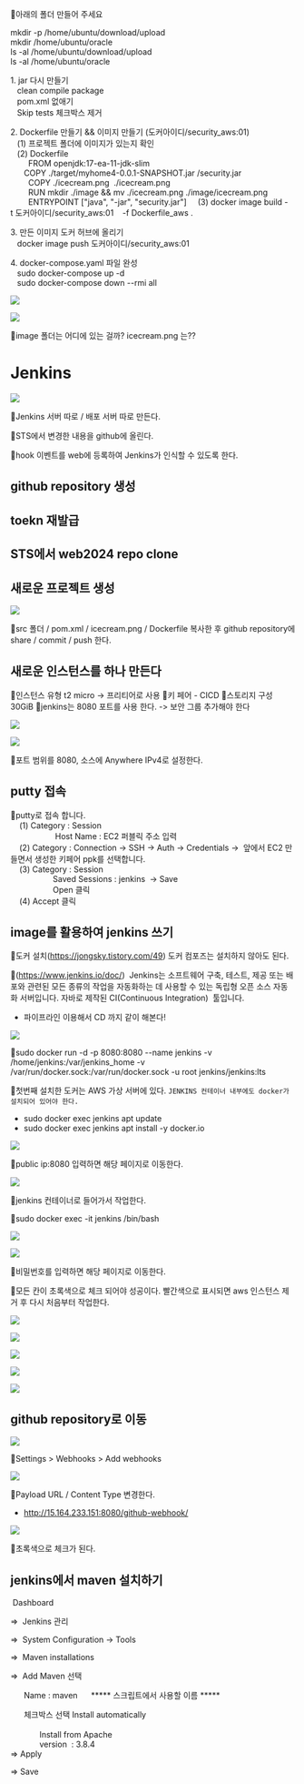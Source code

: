📌아래의 폴더 만들어 주세요  
  
mkdir -p /home/ubuntu/download/upload  
mkdir /home/ubuntu/oracle  
ls -al /home/ubuntu/download/upload  
ls -al /home/ubuntu/oracle  
  
  
1. jar 다시 만들기  
   clean compile package  
   pom.xml 없애기  
   Skip tests 체크박스 제거  
  
  
2. Dockerfile 만들기 && 이미지 만들기
(도커아이디/security_aws:01)  
   (1) 프로젝트 폴더에 이미지가 있는지 확인  
   (2) Dockerfile   
        FROM openjdk:17-ea-11-jdk-slim  
        COPY ./target/myhome4-0.0.1-SNAPSHOT.jar /security.jar   
        COPY ./icecream.png  ./icecream.png
        RUN mkdir ./image && mv ./icecream.png ./image/icecream.png  
        ENTRYPOINT \["java", "-jar", "security.jar"]
    (3) docker image build -t 도커아이디/security_aws:01    -f Dockerfile_aws .  
  
3. 만든 이미지 도커 허브에 올리기  
   docker image push 도커아이디/security_aws:01  
  
4. docker-compose.yaml 파일 완성  
   sudo docker-compose up -d  
   sudo docker-compose down --rmi all

![](../image/Pasted%20image%2020240510103137.png)


![](../image/Pasted%20image%2020240510101350.png)

📌image 폴더는 어디에 있는 걸까? icecream.png 는??


# Jenkins
![](../image/Pasted%20image%2020240510120256.png)

📌Jenkins 서버 따로 / 배포 서버 따로 만든다.

📌STS에서 변경한 내용을 github에 올린다.

📌hook 이벤트를 web에 등록하여 Jenkins가 인식할 수 있도록 한다.

## github repository 생성
## toekn 재발급

## STS에서 web2024 repo clone
## 새로운 프로젝트 생성
![](../image/Pasted%20image%2020240510122549.png)

📌src 폴더 / pom.xml / icecream.png / Dockerfile 복사한 후 github repository에 share / commit / push 한다.


## 새로운 인스턴스를 하나 만든다
📌인스턴스 유형 t2 micro -> 프리티어로 사용 
📌키 페어 - CICD
📌스토리지 구성 30GiB
📌jenkins는 8080 포트를 사용 한다. -> 보안 그룹 추가해야 한다

![](../image/Pasted%20image%2020240510141049.png)

![](../image/Pasted%20image%2020240510141113.png)

📌포트 범위를 8080, 소스에 Anywhere IPv4로 설정한다.


## putty 접속
📌putty로 접속 합니다.  
    (1) Category : Session    
                    Host Name : EC2 퍼블릭 주소 입력  
    (2) Category : Connection -> SSH -> Auth -> Credentials ->  앞에서 EC2 만들면서 생성한 키페어 ppk를 선택합니다.          
    (3) Category : Session   
                   Saved Sessions : jenkins  -> Save  
                   Open 클릭  
    (4) Accept 클릭


## image를 활용하여 jenkins 쓰기
📌도커 설치(https://jongsky.tistory.com/49) 도커 컴포즈는 설치하지 않아도 된다.

📌(https://www.jenkins.io/doc/)
 Jenkins는 소프트웨어 구축, 테스트, 제공 또는 배포와 관련된 모든 종류의 작업을 자동화하는 데 사용할 수 있는 독립형 오픈 소스 자동화 서버입니다. 자바로 제작된 CI(Continuous Integration)  툴입니다.
- 파이프라인 이용해서 CD 까지 같이 해본다!


![](../image/Pasted%20image%2020240510143550.png)

📌sudo docker run -d -p 8080:8080 --name jenkins -v /home/jenkins:/var/jenkins_home -v /var/run/docker.sock:/var/run/docker.sock -u root jenkins/jenkins:lts




📌첫번째 설치한 도커는 AWS 가상 서버에 있다.
`JENKINS 컨테이너 내부에도 docker가 설치되어 있어야 한다.`
- sudo docker exec jenkins apt update
- sudo docker exec jenkins apt install -y docker.io

![](../image/Pasted%20image%2020240510144425.png)

📌public ip:8080 입력하면 해당 페이지로 이동한다.

![](../image/Pasted%20image%2020240510144809.png)

📌jenkins 컨테이너로 들어가서 작업한다.

📌sudo docker exec -it jenkins /bin/bash

![](../image/Pasted%20image%2020240510144958.png)

![](../image/Pasted%20image%2020240510145018.png)

📌비밀번호를 입력하면 해당 페이지로 이동한다.

📌모든 칸이 초록색으로 체크 되어야 성공이다. 빨간색으로 표시되면 aws 인스턴스 제거 후 다시 처음부터 작업한다.

![](../image/Pasted%20image%2020240510155024.png)

![](../image/Pasted%20image%2020240510160213.png)

![](../image/Pasted%20image%2020240510160244.png)

![](../image/Pasted%20image%2020240510160253.png)

![](../image/Pasted%20image%2020240510162832.png)

## github repository로 이동
![](../image/Pasted%20image%2020240510163056.png)

📌Settings > Webhooks > Add webhooks

![](../image/Pasted%20image%2020240510163235.png)

📌Payload URL / Content Type 변경한다.
- http://15.164.233.151:8080/github-webhook/

![](../image/Pasted%20image%2020240510163523.png)

📌초록색으로 체크가 된다.

## jenkins에서 maven 설치하기
 Dashboard  
  
=>  Jenkins 관리   
  
=>  System Configuration -> Tools   
  
=>  Maven installations  
  
=>  Add Maven 선택  
  
      Name : maven      ***** 스크립트에서 사용할 이름 *****  
  
      체크박스 선택 Install automatically  
                   
             Install from Apache  
             version  : 3.8.4  
=> Apply  
  
=> Save